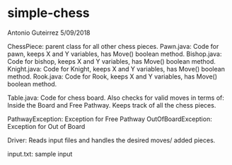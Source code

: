 # simple-chess
Antonio Guteirrez 5/09/2018


ChessPiece:  parent class for all other chess pieces.
Pawn.java:  Code for pawn, keeps X and Y variables, has Move() boolean method.
Bishop.java: Code for bishop,  keeps X and Y variables, has Move() boolean method.
Knight.java: Code for Knight,  keeps X and Y variables, has Move() boolean method.
Rook.java: Code for Rook,  keeps X and Y variables, has Move() boolean method.

Table.java:  Code for chess board.  Also checks for valid moves in terms of: Inside the Board and Free Pathway.  Keeps track of all the chess pieces.

PathwayException: Exception for Free Pathway
OutOfBoardException:  Exception for Out of Board

Driver: Reads input files and handles the desired moves/ added pieces.

input.txt: sample input

